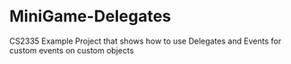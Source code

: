 # MiniGame-Delegates
CS2335 Example Project that shows how to use Delegates and Events for custom events on custom objects
